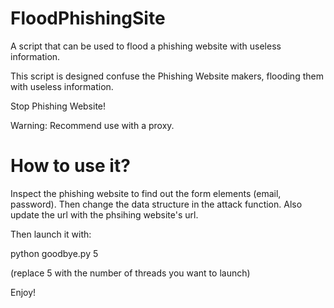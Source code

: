 # FloodPhishingSite
A script that can be used to flood a phishing website with useless information.

This script is designed confuse the Phishing Website makers, flooding them with useless information. 

Stop Phishing Website!

Warning: Recommend use with a proxy. 

# How to use it? 

Inspect the phishing website to find out the form elements (email, password). Then change the data structure in the attack function. Also update the url with the phsihing website's url. 

Then launch it with:

python goodbye.py 5

(replace 5 with the number of threads you want to launch)

Enjoy!
